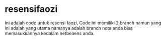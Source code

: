 # resensifaozi
Ini adalah code untuk resensi faozi, Code ini memiliki 2 branch namun yang ini adalah yang utama namanya adalah branch nota anda
bisa memasukkannya kedalam netbeaens anda.

